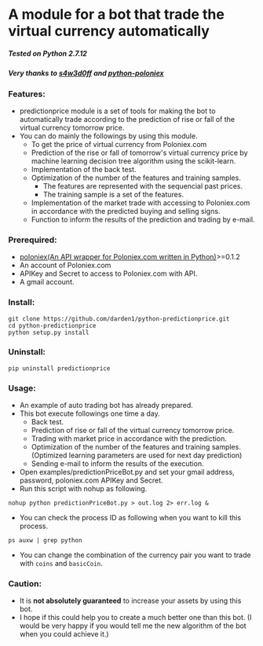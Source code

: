 # **A module for a bot that trade the virtual currency automatically**
##### _Tested on Python 2.7.12_
##### Very thanks to [s4w3d0ff](https://github.com/s4w3d0ff) and [python-poloniex](https://github.com/s4w3d0ff/python-poloniex)

### Features:
- predictionprice module is a set of tools for making the bot to automatically trade according to the prediction of rise or fall of the virtual currency tomorrow price.
- You can do mainly the followings by using this module.
  - To get the price of virtual currency from Poloniex.com
  - Prediction of the rise or fall of tomorrow's virtual currency price by machine learning decision tree algorithm using the scikit-learn.
  - Implementation of the back test.
  - Optimization of the number of the features and training samples.
    - The features are represented with the sequencial past prices.
    - The training sample is a set of the features.
  - Implementation of the market trade with accessing to Poloniex.com in accordance with the predicted buying and selling signs.
  - Function to inform the results of the prediction and trading by e-mail.

### Prerequired:
- [poloniex(An API wrapper for Poloniex.com written in Python)](https://github.com/s4w3d0ff/python-poloniex)>=0.1.2
- An account of Poloniex.com
- APIKey and Secret to access to Poloniex.com with API.
- A gmail account.

### Install:
```
git clone https://github.com/darden1/python-predictionprice.git
cd python-predictionprice
python setup.py install
```

### Uninstall:
```
pip uninstall predictionprice
```

### Usage:
- An example of auto trading bot has already prepared.
- This bot execute followings one time a day.
  - Back test.
  - Prediction of rise or fall of the virtual currency tomorrow price.
  - Trading with market price in accordance with the prediction.
  - Optimization of the number of the features and training samples.(Optimized learning parameters are used for next day prediction)
  - Sending e-mail to inform the results of the execution.
- Open examples/predictionPriceBot.py and set your gmail address, password, poloniex.com APIKey and Secret.
- Run this script with nohup as following.
```
nohup python predictionPriceBot.py > out.log 2> err.log &
```
- You can check the process ID as following when you want to kill this process.
```
ps auxw | grep python
```
- You can change the combination of the currency pair you want to trade with `coins` and `basicCoin`.

###  Caution:
- It is **not absolutely guaranteed** to increase your assets by using this bot.
- I hope if this could help you to create a much better one than this bot. (I would be very happy if you would tell me the new algorithm of the bot when you could achieve it.)
